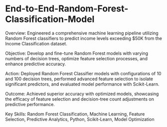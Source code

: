 # End-to-End-Random-Forest-Classification-Model

Overview: Engineered a comprehensive machine learning pipeline utilizing Random Forest classifiers to predict income levels exceeding $50K from the Income Classification dataset.

Objective: Develop and fine-tune Random Forest models with varying numbers of decision trees, optimize feature selection processes, and enhance predictive accuracy.

Action: Deployed Random Forest Classifier models with configurations of 10 and 100 decision trees, performed advanced feature selection to isolate significant predictors, and evaluated model performance with Scikit-Learn.

Outcome: Achieved superior accuracy with optimized models, showcasing the efficacy of feature selection and decision-tree count adjustments on predictive performance.

Key Skills: Random Forest Classification, Machine Learning, Feature Selection, Predictive Analytics, Python, Scikit-Learn, Model Optimization
